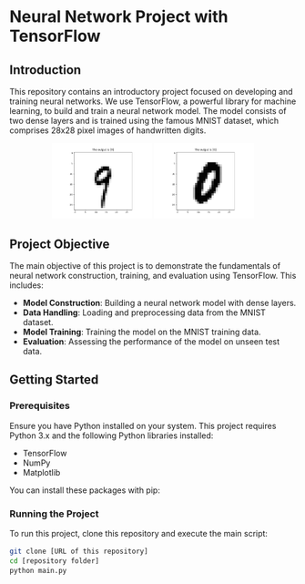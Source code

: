 # Neural Network Project with TensorFlow

## Introduction

This repository contains an introductory project focused on developing and training neural networks. We use TensorFlow, a powerful library for machine learning, to build and train a neural network model. The model consists of two dense layers and is trained using the famous MNIST dataset, which comprises 28x28 pixel images of handwritten digits.

<p align="center">
  <img src="Results/Figure_1.png" alt="Gráfico de Velocidade 1" width="35%" />
  <img src="Results/Figure_2.png" alt="Gráfico de Velocidade 2" width="35%" />
</p>

## Project Objective

The main objective of this project is to demonstrate the fundamentals of neural network construction, training, and evaluation using TensorFlow. This includes:

- **Model Construction**: Building a neural network model with dense layers.
- **Data Handling**: Loading and preprocessing data from the MNIST dataset.
- **Model Training**: Training the model on the MNIST training data.
- **Evaluation**: Assessing the performance of the model on unseen test data.

## Getting Started

### Prerequisites

Ensure you have Python installed on your system. This project requires Python 3.x and the following Python libraries installed:

- TensorFlow
- NumPy
- Matplotlib

You can install these packages with pip:

### Running the Project

To run this project, clone this repository and execute the main script:

```bash
git clone [URL of this repository]
cd [repository folder]
python main.py
